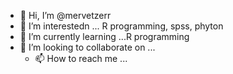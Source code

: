 - 👋 Hi, I’m @mervetzerr
- 👀 I’m interestedn ... R programming, spss, phyton
- 🌱 I’m currently learning ...R programming
- 💞️ I’m looking to collaborate on ...
  - 📫 How to reach me ...

<!---
mervetzerr/mervetzerr is a ✨ special ✨ repository because its `README.md` (this file) appears on your GitHub profile.
You can click the Preview link to take a look at your changes.
--->
